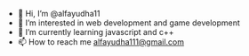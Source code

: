 - 👋 Hi, I’m @alfayudha11
- 👀 I’m interested in web development and game development
- 🌱 I’m currently learning javascript and c++
- 📫 How to reach me alfayudha111@gmail.com

<!---
alfayudha11/alfayudha11 is a ✨ special ✨ repository because its `README.md` (this file) appears on your GitHub profile.
You can click the Preview link to take a look at your changes.
--->
